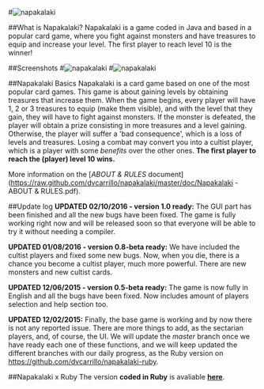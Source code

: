 #![napakalaki](https://raw.github.com/dvcarrillo/napakalaki/master/doc/napakalaki-ext.png)

##What is Napakalaki?
Napakalaki is a game coded in Java and based in a popular card game, where you fight against monsters and have treasures to equip and increase your level. The first player to reach level 10 is the winner!

##Screenshots
#![napakalaki](https://raw.github.com/dvcarrillo/napakalaki/master/screenshot-1.png)
#![napakalaki](https://raw.github.com/dvcarrillo/napakalaki/master/screenshot-2.png)

##Napakalaki Basics
Napakalaki is a card game based on one of the most popular card games. This game is about gaining levels by obtaining treasures that increase them. When the game begins, every player will have 1, 2 or 3 treasures to equip (make them visible), and with the level that they gain, they will have to fight against monsters. If the monster is defeated, the player will obtain a prize consisting in more treasures and a level gaining. Otherwise, the player will suffer a 'bad consequence', which is a loss of levels and treasures. Losing a combat may convert you into a cultist player, which is a player with some *benefits* over the other ones. **The first player to reach the (player) level 10 wins.**

More information on the [*ABOUT & RULES* document](https://raw.github.com/dvcarrillo/napakalaki/master/doc/Napakalaki - ABOUT & RULES.pdf).

##Update log
**UPDATED 02/10/2016 - version 1.0 ready:**
The GUI part has been finished and all the new bugs have been fixed.
The game is fully working right now and will be released soon so that
everyone will be able to try it without needing a compiler.

**UPDATED 01/08/2016 - version 0.8-beta ready:** 
We have included the cultist players and fixed some new bugs.
Now, when you die, there is a chance you become a cultist player,
much more powerful. There are new monsters and new cultist cards.

**UPDATED 12/06/2015 - version 0.5-beta ready:** 
The game is now fully in English and all the bugs have been fixed.
Now includes amount of players selection and help section too.

**UPDATED 12/02/2015:** 
Finally, the base game is working and by now there is not any reported
issue. There are more things to add, as the sectarian players, and, of
course, the UI.
We will update the *master* branch once we have ready each one of these
functions, and we will keep updated the different branches with our daily
progress, as the Ruby version on https://github.com/dvcarrillo/napakalaki-ruby.

##Napakalaki x Ruby
The version **coded in Ruby** is avaliable **[here](https://github.com/dvcarrillo/napakalaki-ruby)**.
